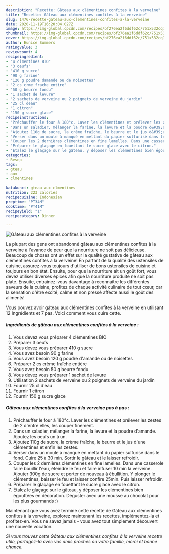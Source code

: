 ```yaml
---
description: "Recette: Gâteau aux clémentines confites à la verveine"
title: "Recette: Gâteau aux clémentines confites à la verveine"
slug: 1476-recette-gateau-aux-clementines-confites-a-la-verveine
date: 2020-11-19T16:20:04.027Z
image: https://img-global.cpcdn.com/recipes/bf276ea2f6ddf62c/751x532cq70/gateau-aux-clementines-confites-a-la-verveine-photo-principale-de-la-recette.jpg
thumbnail: https://img-global.cpcdn.com/recipes/bf276ea2f6ddf62c/751x532cq70/gateau-aux-clementines-confites-a-la-verveine-photo-principale-de-la-recette.jpg
cover: https://img-global.cpcdn.com/recipes/bf276ea2f6ddf62c/751x532cq70/gateau-aux-clementines-confites-a-la-verveine-photo-principale-de-la-recette.jpg
author: Eunice Summers
ratingvalue: 3
reviewcount: 4
recipeingredient:
- "4 clmentines BIO"
- "3 oeufs"
- "410 g sucre"
- "90 g farine"
- "120 g poudre damande ou de noisettes"
- "2 cs crme frache entire"
- "50 g beurre fondu"
- "1 sachet de levure"
- "2 sachets de verveine ou 2 poignets de verveine du jardin"
- "25 cl deau"
- "1 citron"
- "150 g sucre glace"
recipeinstructions:
- "Préchauffer le four à 180°c. Laver les clémentines et prélever les zestes de 2 d&#39;entre elles, les couper finement."
- "Dans un saladier, mélanger la farine, la levure et la poudre d&#39;amande. Ajoutez les oeufs un à un."
- "Ajoutez 110g de sucre, la crème fraîche, le beurre et le jus d&#39;une clémentines et enfin les zestes."
- "Verser dans un moule à manqué en mettant du papier sulfurisé dans le fond. Cuire 25 à 30 min. Sortir le gâteau et le laisser refroidir."
- "Couper les 2 dernières clémentines en fine lamelles. Dans une casserole faire bouillir l&#39;eau, éteindre le feu et faire infuser 10 min la verveine. Ajouter 300g de sucre et porter de nouveau à ébullition. Y plonger le clémentines, baisser le feu et laisser confire 25min. Puis laisser refroidir."
- "Préparer le glaçage en fouettant le sucre glace avec le citron."
- "Étalez le glaçage sur le gâteau, y déposer les clémentines bien égouttées en décoration. Déguster avec une mousse au chocolat pour les plus gourmands :)"
categories:
- Resep
tags:
- gteau
- aux
- clmentines

katakunci: gteau aux clmentines 
nutrition: 223 calories
recipecuisine: Indonesian
preptime: "PT34M"
cooktime: "PT41M"
recipeyield: "1"
recipecategory: Dinner

---
```



![Gâteau aux clémentines confites à la verveine](https://img-global.cpcdn.com/recipes/bf276ea2f6ddf62c/751x532cq70/gateau-aux-clementines-confites-a-la-verveine-photo-principale-de-la-recette.jpg)

La plupart des gens ont abandonné gâteau aux clémentines confites à la verveine à l'avance de peur que la nourriture ne soit pas délicieuse. Beaucoup de choses ont un effet sur la qualité gustative de gâteau aux clémentines confites à la verveine! En partant de la qualité des ustensiles de cuisine, assurez-vous toujours d'utiliser de bons ustensiles de cuisine et toujours en bon état. Ensuite, pour que la nourriture ait un goût fort, vous devez utiliser diverses épices afin que la nourriture produite ne soit pas plate. Ensuite, entraînez-vous davantage à reconnaître les différentes saveurs de la cuisine, profitez de chaque activité culinaire de tout cœur, car la sensation d'être excité, calme et non pressé affecte aussi le goût des aliments!

<!--inarticleads1-->

Vous pouvez avoir gâteau aux clémentines confites à la verveine en utilisant 12 Ingrédients et 7 pas. Voici comment vous cuire cette.

##### Ingrédients de gâteau aux clémentines confites à la verveine :

1. Vous devez vous préparer 4 clémentines BIO
1. Préparer 3 oeufs
1. Vous devez vous préparer 410 g sucre
1. Vous avez besoin 90 g farine
1. Vous avez besoin 120 g poudre d&#39;amande ou de noisettes
1. Préparer 2 cs crème fraîche entière
1. Vous avez besoin 50 g beurre fondu
1. Vous devez vous préparer 1 sachet de levure
1. Utilisation 2 sachets de verveine ou 2 poignets de verveine du jardin
1. Fournir 25 cl d&#39;eau
1. Fournir 1 citron
1. Fournir 150 g sucre glace




<!--inarticleads2-->

##### Gâteau aux clémentines confites à la verveine pas à pas :

1. Préchauffer le four à 180°c. Laver les clémentines et prélever les zestes de 2 d&#39;entre elles, les couper finement.
1. Dans un saladier, mélanger la farine, la levure et la poudre d&#39;amande. Ajoutez les oeufs un à un.
1. Ajoutez 110g de sucre, la crème fraîche, le beurre et le jus d&#39;une clémentines et enfin les zestes.
1. Verser dans un moule à manqué en mettant du papier sulfurisé dans le fond. Cuire 25 à 30 min. Sortir le gâteau et le laisser refroidir.
1. Couper les 2 dernières clémentines en fine lamelles. Dans une casserole faire bouillir l&#39;eau, éteindre le feu et faire infuser 10 min la verveine. Ajouter 300g de sucre et porter de nouveau à ébullition. Y plonger le clémentines, baisser le feu et laisser confire 25min. Puis laisser refroidir.
1. Préparer le glaçage en fouettant le sucre glace avec le citron.
1. Étalez le glaçage sur le gâteau, y déposer les clémentines bien égouttées en décoration. Déguster avec une mousse au chocolat pour les plus gourmands :)




<!--inarticleads1-->

<p>
Maintenant que vous avez terminé cette recette de Gâteau aux clémentines confites à la verveine, explorez maintenant les recettes, implémentez-la et profitez-en. Vous ne savez jamais - vous avez tout simplement découvert une nouvelle vocation.
</p>

<p>
<i>Si vous trouvez cette Gâteau aux clémentines confites à la verveine recette utile, partagez-la avec vos amis proches ou votre famille, merci et bonne chance.</i>
</p>
